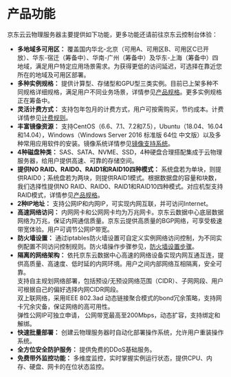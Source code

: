 # 产品功能

京东云云物理服务器主要提供如下功能，更多功能还请前往京东云控制台体验：

- **多地域多可用区：**
覆盖国内华北-北京（可用A、可用区B、可用区C已开放）、华东-宿迁（筹备中）、华南-广州（筹备中）及华东-上海（筹备中）四地域，满足用户特定应用场景需求。为获得更低的访问延迟，可选择在靠近您所在的地域及可用区部署。
- **多种实例规格：**
提供计算型、存储型和GPU型三类实例。目前已上架多种不同规格详细规格，满足用户不同业务场景，详情参见[产品规格](../Introduction/Specifications.md)。更多实例规格正在筹备中。
- **灵活计费方式：**
支持包年包月的计费方式，用户可按需购买，节约成本。计费详情参见[计费规则](../Pricing/Billing-Rules.md)。
- **丰富镜像资源：**
支持CentOS（6.6、7.1、7.2和7.5），Ubuntu（18.04、16.04和14.04），Windows（Windows Server 2016 标准版 64位 中文版）以及多种常用应用软件的安装。镜像系统详情参见[镜像支持系统](../Operation-Guide/Image/Description-Image.md)。
- **4种磁盘种类：**
SAS、SATA、NVME、SSD，4种硬盘合理搭配集成于云物理服务器，给用户提供高速、可靠的存储空间。
- **提供NO RAID、RAID0、RAID1和RAID10四种模式：**
系统盘若为单块，则提供RAID0；系统盘若为两块，则提供RAID1模式。根据数据盘的容量和块数，我们选择性提供NO RAID、RAID0、RAID1和RAID10四种模式。对应机型支持RAID模式，详情参见[产品规格](../Introduction/Specifications.md)。
- **2种IP地址：**
支持公网IP和内网IP，可实现内网互联，并可访问Internet。
- **高速网络访问：**
内网网卡和公网网卡均为万兆网卡。京东云数据中心底层数据网络为万兆，保证内网通信质量。京东云提供高质量的BGP网络，可享受极速带宽体验。用户可调节公网IP带宽。
- **防火墙设置：**
通过iptables防火墙设置可自定义实例网络访问控制，为不同实例配置不同访问控制规则。防火墙操作步骤参见，[防火墙设置步骤](../Operation-Guide/Network-And-Security/Steps-Network-And-Security.md)。
- **隔离的网络架构：**
依托京东云数据中心高速的网络设备实现内网互通互连，提供高质量、高速度、低时延的内网环境。用户之间内部网络互相隔离，安全可靠。</br>
支持自主规划网络部署，包括预设/无预设网络范围（CIDR）、子网网段、用户可根据自己的偏好选择内网CIDR网段。</br>
双上联网络，采用IEEE 802.3ad 动态链接聚合模式的bond冗余策略，支持网卡冗余灾备，保证网络的高可用性。</br>
弹性公网IP可独立申请， 公网带宽最高至200Mbps，动态扩容，支持绑定和解绑。</br>
- **快速批量部署：**
创建云物理服务器时自动化部署操作系统，允许用户重装操作系统。
- **全方位安全防护服务：**
提供免费的DDoS基础服务。
- **免费带外监控功能：**
多维度监控，实时掌握实例运行状态，提供CPU、内存、硬盘、网卡的在位状态监控。


